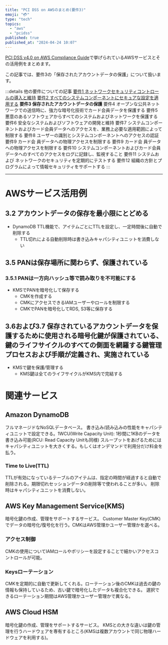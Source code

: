 ```yaml
---
title: "PCI DSS on AWSのまとめ(要件3)"
emoji: "💳"
type: "tech"
topics:
  - "aws"
  - "pcidss"
published: true
published_at: "2024-04-24 10:07"
---
```


[PCI DSS v4.0 on AWS Compliance Guide](https://d1.awsstatic.com/whitepapers/compliance/pci-dss-compliance-on-aws-v4-102023.pdf)で挙げられているAWSサービスとその活用例をまとめます。

この記事では、要件3の「保存されたアカウントデータの保護」について扱います。

:::details 他の要件についての記事
[要件1 ネットワークセキュリティコントロールの導入と維持](https://zenn.dev/fhhm/articles/0eea5163b417b1)
[要件2 すべてのシステムコンポーネントにセキュアな設定を適用する](https://zenn.dev/fhhm/articles/6eb4d3caa78cd6)
**要件3 保存されたアカウントデータの保護**
要件4 オープンな公共ネットワークでの送信時に、強力な暗号化技術でカード会員データを保護する
要件5 悪意のあるソフトウェアからすべてのシステムおよびネットワークを保護する
要件6 安全なシステムおよびソフトウェアの開発と維持
要件7 システムコンポーネントおよびカード会員データへのアクセスを、業務上必要な適用範囲によって制限する
要件8 ユーザーの識別とシステムコンポーネントへのアクセスの認証要件9 カード会 員データへの物理アクセスを制限する
要件9 カード会 員データへの物理アクセスを制限する
要件10 システムコンポーネントおよびカード会員データへのすべてのアクセスをログに記録し、監視すること
要件11 システムおよび ネットワークのセキュリティを定期的にテストする
要件12 組織の方針とプログラムによって情報セキュリティをサポートする
:::

---

# AWSサービス活用例

## 3.2 アカウントデータの保存を最小限にとどめる

- DynamoDB TTL機能で、アイテムごとにTTLを設定し、一定時間後に自動で削除する
    - TTL切れによる自動削除時は書き込みキャパシティユニットを消費しない

## 3.5 PANは保存場所に関わらず、保護されている

### 3.5.1 PANは一方向ハッシュ等で読み取りを不可能にする

- KMSでPANを暗号化して保存する
    - CMKを作成する
    - CMKにアクセスできるIAMユーザーやロールを制限する
    - CMKでPANを暗号化してRDS, S3等に保存する

## 3.6および3.7 保存されているアカウントデータを保護するために使用される暗号化鍵が保護されている、鍵のライフサイクルのすべての側面を網羅する鍵管理プロセスおよび手順が定義され、実施されている

- KMSで鍵を保護/管理する
    - KMS鍵は全てのライフサイクルがKMS内で完結する


# 関連サービス

## Amazon DynamoDB
フルマネージドなNoSQLデータベース。
書き込み/読み込みの性能をキャパシティユニットで設定できる。1WCU(Write Capacity Unit): 1秒間に1KBのデータを書き込み可能(RCU: Read Capacity Unitも同様)
スループットをあげるためにはキャパシティユニットを大きくする。もしくはオンデマンドで利用分だけ料金を払う。

### Time to Live(TTL)
TTLが有効になっているテーブルのアイテムは、指定の時間が経過すると自動で削除される。期限切れセッションデータの削除等で使われることが多い。
削除時はキャパシティユニットを消費しない。

## AWS Key Management Service(KMS)
暗号化鍵の作成、管理をサポートするサービス。
Customer Master Key(CMK)でデータの暗号化/復号化を行う。CMKはAWS管理かユーザー管理かを選べる。

### アクセス制御
CMKの使用についてIAMロールやポリシーを設定することで細かいアクセスコントロールが可能。

### Keysローテーション
CMKを定期的に自動で更新してくれる。ローテーション後のCMKは過去の鍵の情報も保持しているため、古い鍵で暗号化したデータも複合化できる。
選択できるローテーション期間はAWS管理かユーザー管理かで異なる。

## AWS Cloud HSM
暗号化鍵の作成、管理をサポートするサービス。
KMSとの大きな違いは鍵の管理を行うハードウェアを専有するところ(KMSは複数アカウントで同じ物理ハードウェアを利用する)。
